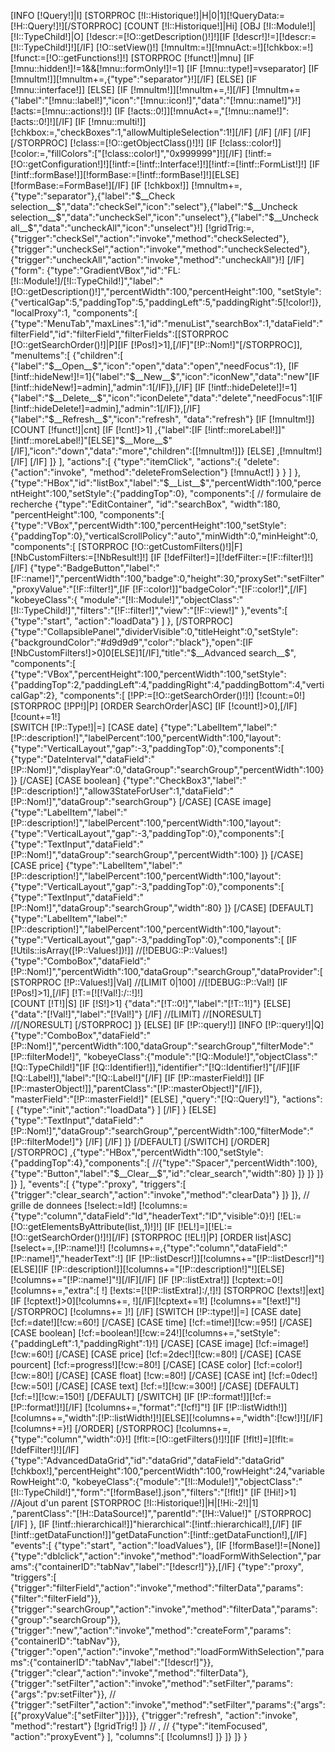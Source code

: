 [INFO [!Query!]|I]
[STORPROC [!I::Historique!]|H|0|1][!QueryData:=[!H::Query!]!][/STORPROC]
[COUNT [!I::Historique!]|Hi]
[OBJ [!I::Module!]|[!I::TypeChild!]|O]
[!descr:=[!O::getDescription()!]!][IF [!descr!]!=][!descr:=[!I::TypeChild!]!][/IF]
[!O::setView()!]
[!mnuItm:=!][!mnuAct:=!][!chkbox:=!]
[!funct:=[!O::getFunctions!]!]
[STORPROC [!funct!]|mnu]
	[IF [!mnu::hidden!]!=1&&[!mnu::formOnly!]!=1]
		[IF [!mnu::type!]=vseparator]
			[IF [!mnuItm!]][!mnuItm+=,{"type":"separator"}!][/IF]
		[ELSE]
			[IF [!mnu::interface!]]
			[ELSE]
				[IF [!mnuItm!]][!mnuItm+=,!][/IF]
				[!mnuItm+={"label":"[!mnu::label!]","icon":"[!mnu::icon!]","data":"[!mnu::name!]"}!]
				[!acts:=[!mnu::actions!]!]
				[IF [!acts::0!]][!mnuAct+=,"[!mnu::name!]":[!acts::0!]!][/IF]
				[IF [!mnu::multi!]][!chkbox:=,"checkBoxes":1,"allowMultipleSelection":1!][/IF]
			[/IF]
		[/IF]
	[/IF]
[/STORPROC]
[!class:=[!O::getObjectClass()!]!]
[IF [!class::color!]][!color:=,"fillColors":["[!class::color!]","0x999999"]!][/IF]
[!intf:=[!O::getConfiguration!]!][!intf:=[!intf::Interface!]!][!intf:=[!intf::FormList!]!]
[IF [!intf::formBase!]][!formBase:=[!intf::formBase!]!][ELSE][!formBase:=FormBase!][/IF]
[IF [!chkbox!]]
	[!mnuItm+=,{"type":"separator"},{"label":"$__Check selection__$","data":"checkSel","icon":"select"},{"label":"$__Uncheck selection__$","data":"uncheckSel","icon":"unselect"},{"label":"$__Uncheck all__$","data":"uncheckAll","icon":"unselect"}!]
	[!gridTrig:=,{"trigger":"checkSel","action":"invoke","method":"checkSelected"},{"trigger":"uncheckSel","action":"invoke","method":"uncheckSelected"},{"trigger":"uncheckAll","action":"invoke","method":"uncheckAll"}!]
[/IF]
{"form":
{"type":"GradientVBox","id":"FL:[!I::Module!]/[!I::TypeChild!]","label":"[!O::getDescription()!]","percentWidth":100,"percentHeight":100, 
"setStyle":{"verticalGap":5,"paddingTop":5,"paddingLeft":5,"paddingRight":5[!color!]},
"localProxy":1,
"components":[
	{"type":"MenuTab","maxLines":1,"id":"menuList","searchBox":1,"dataField":"filterField","id":"filterField","filterFields":[[STORPROC [!O::getSearchOrder()!]|P][IF [!Pos!]>1],[/IF]"[!P::Nom!]"[/STORPROC]],
		"menuItems":[
			{"children":[
				{"label":"$__Open__$","icon":"open","data":"open","needFocus":1},
				[IF [!intf::hideNew!]!=1]{"label":"$__New__$","icon":"iconNew","data":"new"[IF [!intf::hideNew!]=admin],"admin":1[/IF]},[/IF]
				[IF [!intf::hideDelete!]!=1]{"label":"$__Delete__$","icon":"iconDelete","data":"delete","needFocus":1[IF [!intf::hideDelete!]=admin],"admin":1[/IF]},[/IF]
				{"label":"$__Refresh__$","icon":"refresh", "data":"refresh"}
				[IF [!mnuItm!]]
					[COUNT [!funct!]|cnt]
					[IF [!cnt!]>1]
					,{"label":[IF [!intf::moreLabel!]]"[!intf::moreLabel!]"[ELSE]"$__More__$"[/IF],"icon":"down","data":"more","children":[[!mnuItm!]]}
					[ELSE]
					,[!mnuItm!]
					[/IF]
				[/IF]
			]}
		],
		"actions":[
			{"type":"itemClick", "actions":{
					"delete":{"action":"invoke", "method":"deleteFromSelection"}
					[!mnuAct!]
				}
			}
		]
	},
	{"type":"HBox","id":"listBox","label":"$__List__$","percentWidth":100,"percentHeight":100,"setStyle":{"paddingTop":0},
	"components":[
// formulaire de recherche
		{"type":"EditContainer", "id":"searchBox", "width":180, "percentHeight":100,
		"components":[
			{"type":"VBox","percentWidth":100,"percentHeight":100,"setStyle":{"paddingTop":0},"verticalScrollPolicy":"auto","minWidth":0,"minHeight":0,
			"components":[
				[STORPROC [!O::getCustomFilters()!]|F]
					[!NbCustomFilters:=[!NbResult!]!]
					[IF [!defFilter!]=][!defFilter:=[!F::filter!]!][/IF]
				{"type":"BadgeButton","label":"[!F::name!]","percentWidth":100,"badge":0,"height":30,"proxySet":"setFilter","proxyValue":"[!F::filter!]",[IF [!F::color!]]"badgeColor":"[!F::color!]",[/IF]
					"kobeyeClass":{
						"module":"[!I::Module!]","objectClass":"[!I::TypeChild!]","filters":"[!F::filter!]","view":"[!F::view!]"
					},"events":[
						{"type":"start", "action":"loadData"}
					]
				},
				[/STORPROC]
				{"type":"CollapsiblePanel","dividerVisible":0,"titleHeight":0,"setStyle":{"backgroundColor":"#d9d9d9","color":"black"},"open":[IF [!NbCustomFilters!]>0]0[ELSE]1[/IF],"title":"$__Advanced search__$",
				"components":[
					{"type":"VBox","percentHeight":100,"percentWidth":100,"setStyle":{"paddingTop":2,"paddingLeft":4,"paddingRight":4,"paddingBottom":4,"verticalGap":2},
					"components":[
						[!PP:=[!O::getSearchOrder()!]!]
						[!count:=0!]
						[STORPROC [!PP!]|P]
							[ORDER SearchOrder|ASC]
								[IF [!count!]>0],[/IF][!count+=1!]	
								[SWITCH [!P::Type!]|=]
									[CASE date]
										{"type":"LabelItem","label":"[!P::description!]","labelPercent":100,"percentWidth":100,"layout":{"type":"VerticalLayout","gap":-3,"paddingTop":0},"components":[
											{"type":"DateInterval","dataField":"[!P::Nom!]","displayYear":0,"dataGroup":"searchGroup","percentWidth":100}
										]}
									[/CASE]
									[CASE boolean]
										{"type":"CheckBox3","label":"[!P::description!]","allow3StateForUser":1,"dataField":"[!P::Nom!]","dataGroup":"searchGroup"}
									[/CASE]
									[CASE image]
										{"type":"LabelItem","label":"[!P::description!]","labelPercent":100,"percentWidth":100,"layout":{"type":"VerticalLayout","gap":-3,"paddingTop":0},"components":[
											{"type":"TextInput","dataField":"[!P::Nom!]","dataGroup":"searchGroup","percentWidth":100}
										]}
									[/CASE]
									[CASE price]
										{"type":"LabelItem","label":"[!P::description!]","labelPercent":100,"percentWidth":100,"layout":{"type":"VerticalLayout","gap":-3,"paddingTop":0},"components":[
											{"type":"TextInput","dataField":"[!P::Nom!]","dataGroup":"searchGroup","width":80}
										]}
									[/CASE]
									[DEFAULT]
										{"type":"LabelItem","label":"[!P::description!]","labelPercent":100,"percentWidth":100,"layout":{"type":"VerticalLayout","gap":-3,"paddingTop":0},"components":[
											[IF [!Utils::isArray([!P::Values!])!]]
//[!DEBUG::P::Values!]
												{"type":"ComboBox","dataField":"[!P::Nom!]","percentWidth":100,"dataGroup":"searchGroup","dataProvider":[
													[STORPROC [!P::Values!]|Val]
														//[LIMIT 0|100]
//[!DEBUG::P::Val!]
															[IF [!Pos!]>1],[/IF]
															[!T:=[![!Val!]:/::!]!]	
															[COUNT [!T!]|S]
															[IF [!S!]>1]
																{"data":"[!T::0!]","label":"[!T::1!]"}
															[ELSE]
																{"data":"[!Val!]","label":"[!Val!]"}
															[/IF]
														//[LIMIT]
														//[NORESULT]
														//[/NORESULT]
													[/STORPROC]
												]}
											[ELSE]
												[IF [!P::query!]]
													[INFO [!P::query!]|Q]
													{"type":"ComboBox","dataField":"[!P::Nom!]","percentWidth":100,"dataGroup":"searchGroup","filterMode":"[!P::filterMode!]",
													"kobeyeClass":{"module":"[!Q::Module!]","objectClass":"[!Q::TypeChild!]"[IF [!Q::Identifier!]],"identifier":"[!Q::Identifier!]"[/IF][IF [!Q::Label!]],"label":"[!Q::Label!]"[/IF]
													[IF [!P::masterField!]] 
														[IF [!P::masterObject!]],"parentClass":"[!P::masterObject!]"[/IF]},
														"masterField":"[!P::masterField!]"
													[ELSE]
														,"query":"[!Q::Query!]"},
														"actions":[
															{"type":"init","action":"loadData"}
														]
													[/IF]
													}
												[ELSE]
													{"type":"TextInput","dataField":"[!P::Nom!]","dataGroup":"searchGroup","percentWidth":100,"filterMode":"[!P::filterMode!]"}
												[/IF]
											[/IF]
										]}
									[/DEFAULT]
								[/SWITCH]
							[/ORDER]
						[/STORPROC]
						,{"type":"HBox","percentWidth":100,"setStyle":{"paddingTop":4},"components":[
							//{"type":"Spacer","percentWidth":100},
							{"type":"Button","label":"$__Clear__$","id":"clear_search","width":80}
						]}
					]}
				]}
			]}
		],
		"events":[
			{"type":"proxy", "triggers":[
				{"trigger":"clear_search","action":"invoke","method":"clearData"}
			]}
		]},
// grille de donnees
		[!select:=Id!]
		[!columns:={"type":"column","dataField":"Id","headerText":"ID","visible":0}!]
		[!EL:=[!O::getElementsByAttribute(list,,1)!]!]
		[IF [!EL!]=][!EL:=[!O::getSearchOrder()!]!][/IF]
		[STORPROC [!EL!]|P]
			[ORDER list|ASC]
				[!select+=,[!P::name!]!]
				[!columns+=,{"type":"column","dataField":"[!P::name!]","headerText":!]
				[IF [!P::listDescr!]][!columns+="[!P::listDescr!]"!][ELSE][IF [!P::description!]][!columns+="[!P::description!]"!][ELSE][!columns+="[!P::name!]"!][/IF][/IF]
				[IF [!P::listExtra!]]
					[!cptext:=0!]
					[!columns+=,"extra":[ !]
					[!exts:=[![!P::listExtra!]:/,!]!]
					[STORPROC [!exts!]|ext]
						[IF [!cptext!]>0][!columns+=, !][/IF][!cptext+=1!]
						[!columns+="[!ext!]"!]
					[/STORPROC]
					[!columns+= ]!]
				[/IF]
				[SWITCH [!P::type!]|=]
					[CASE date]
						[!cf:=date!][!cw:=60!]
					[/CASE]
					[CASE time]
						[!cf:=time!][!cw:=95!]
					[/CASE]
					[CASE boolean]
						[!cf:=boolean!][!cw:=24!][!columns+=,"setStyle":{"paddingLeft":1,"paddingRight":1}!]
					[/CASE]
					[CASE image]
						[!cf:=image!][!cw:=60!]
					[/CASE]
					[CASE price]
						[!cf:=2dec!][!cw:=80!]
					[/CASE]
					[CASE pourcent]
						[!cf:=progress!][!cw:=80!]
					[/CASE]
					[CASE color]
						[!cf:=color!][!cw:=80!]
					[/CASE]
					[CASE float]
						[!cw:=80!]
					[/CASE]
					[CASE int]
						[!cf:=0dec!][!cw:=50!]
					[/CASE]
					[CASE text]
						[!cf:=!][!cw:=300!]
					[/CASE]
					[DEFAULT]
						[!cf:=!][!cw:=150!]
					[/DEFAULT]
				[/SWITCH]
				[IF [!P::format!]][!cf:=[!P::format!]!][/IF]
				[!columns+=,"format":"[!cf!]"!]
				[IF [!P::listWidth!]][!columns+=,"width":[!P::listWidth!]!][ELSE][!columns+=,"width":[!cw!]!][/IF]
				[!columns+=}!]
			[/ORDER]
		[/STORPROC]
		[!columns+=,{"type":"column","width":0}!]
		[!flt:=[!O::getFilters()!]!][IF [!flt!]=][!flt:=[!defFilter!]!][/IF]
		{"type":"AdvancedDataGrid","id":"dataGrid","dataField":"dataGrid" [!chkbox!],"percentHeight":100,"percentWidth":100,"rowHeight":24,"variableRowHeight":0,
		"kobeyeClass":{"module":"[!I::Module!]","objectClass":"[!I::TypeChild!]","form":"[!formBase!].json","filters":"[!flt!]"
		[IF [!Hi!]>1]
			//Ajout d'un parent
			[STORPROC [!I::Historique!]|H|[!Hi:-2!]|1]
				,"parentClass":"[!H::DataSource!]","parentId":"[!H::Value!]"
			[/STORPROC]
		[/IF]
		},
		[IF [!intf::hierarchical!]]"hierarchical":[!intf::hierarchical!],[/IF]
		[IF [!intf::getDataFunction!]]"getDataFunction":[!intf::getDataFunction!],[/IF]
		"events":[
			{"type":"start", "action":"loadValues"},
			[IF [!formBase!]!=[None]]{"type":"dblclick","action":"invoke","method":"loadFormWithSelection","params":{"containerID":"tabNav","label":"[!descr!]"}},[/IF]
			{"type":"proxy", "triggers":[
				{"trigger":"filterField","action":"invoke","method":"filterData","params":{"filter":"filterField"}},
				{"trigger":"searchGroup","action":"invoke","method":"filterData","params":{"group":"searchGroup"}},
				{"trigger":"new","action":"invoke","method":"createForm","params":{"containerID":"tabNav"}},
				{"trigger":"open","action":"invoke","method":"loadFormWithSelection","params":{"containerID":"tabNav","label":"[!descr!]"}},
				{"trigger":"clear","action":"invoke","method":"filterData"},
				{"trigger":"setFilter","action":"invoke","method":"setFilter","params":{"args":"pv:setFilter"}},
//				{"trigger":"setFilter","action":"invoke","method":"setFilter","params":{"args":[{"proxyValue":["setFilter"]}]}},
				{"trigger":"refresh", "action":"invoke", "method":"restart"}
				[!gridTrig!]
			]}
//			,
//			{"type":"itemFocused", "action":"proxyEvent"}
		],
		"columns":[
			[!columns!]
		]}
	]}
]}
}
